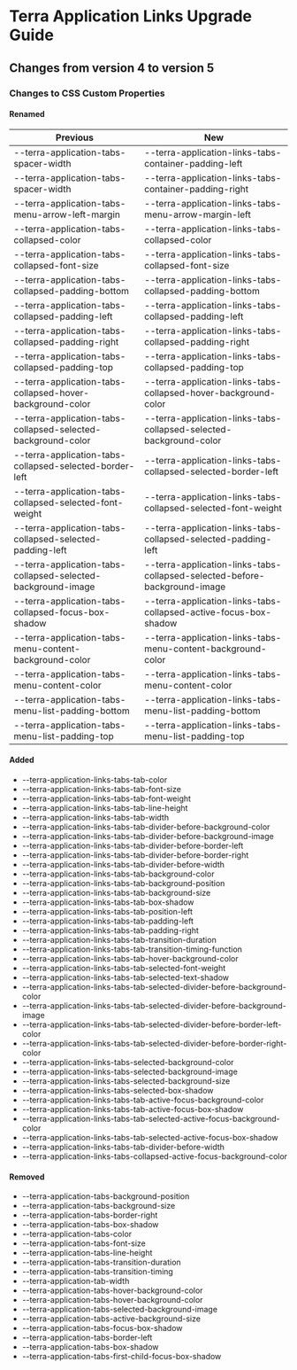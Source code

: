 # Terra Application Links Upgrade Guide
## Changes from version 4 to version 5
### Changes to CSS Custom Properties

#### Renamed
| Previous | New |
|-|-|
| --terra-application-tabs-spacer-width | --terra-application-links-tabs-container-padding-left |
| --terra-application-tabs-spacer-width | --terra-application-links-tabs-container-padding-right |
| --terra-application-tabs-menu-arrow-left-margin | --terra-application-links-tabs-menu-arrow-margin-left |
| --terra-application-tabs-collapsed-color | --terra-application-links-tabs-collapsed-color |
| --terra-application-tabs-collapsed-font-size | --terra-application-links-tabs-collapsed-font-size |
| --terra-application-tabs-collapsed-padding-bottom | --terra-application-links-tabs-collapsed-padding-bottom |
| --terra-application-tabs-collapsed-padding-left | --terra-application-links-tabs-collapsed-padding-left |
| --terra-application-tabs-collapsed-padding-right | --terra-application-links-tabs-collapsed-padding-right |
| --terra-application-tabs-collapsed-padding-top | --terra-application-links-tabs-collapsed-padding-top |
| --terra-application-tabs-collapsed-hover-background-color | --terra-application-links-tabs-collapsed-hover-background-color |
| --terra-application-tabs-collapsed-selected-background-color | --terra-application-links-tabs-collapsed-selected-background-color |
| --terra-application-tabs-collapsed-selected-border-left | --terra-application-links-tabs-collapsed-selected-border-left |
| --terra-application-tabs-collapsed-selected-font-weight | --terra-application-links-tabs-collapsed-selected-font-weight |
| --terra-application-tabs-collapsed-selected-padding-left | --terra-application-links-tabs-collapsed-selected-padding-left |
| --terra-application-tabs-collapsed-selected-background-image | --terra-application-links-tabs-collapsed-selected-before-background-image |
| --terra-application-tabs-collapsed-focus-box-shadow | --terra-application-links-tabs-collapsed-active-focus-box-shadow |
| --terra-application-tabs-menu-content-background-color | --terra-application-links-tabs-menu-content-background-color |
| --terra-application-tabs-menu-content-color | --terra-application-links-tabs-menu-content-color |
| --terra-application-tabs-menu-list-padding-bottom | --terra-application-links-tabs-menu-list-padding-bottom |
| --terra-application-tabs-menu-list-padding-top | --terra-application-links-tabs-menu-list-padding-top |

#### Added
* --terra-application-links-tabs-tab-color
* --terra-application-links-tabs-tab-font-size
* --terra-application-links-tabs-tab-font-weight
* --terra-application-links-tabs-tab-line-height
* --terra-application-links-tabs-tab-width
* --terra-application-links-tabs-tab-divider-before-background-color
* --terra-application-links-tabs-tab-divider-before-background-image
* --terra-application-links-tabs-tab-divider-before-border-left
* --terra-application-links-tabs-tab-divider-before-border-right
* --terra-application-links-tabs-tab-divider-before-width
* --terra-application-links-tabs-tab-background-color
* --terra-application-links-tabs-tab-background-position
* --terra-application-links-tabs-tab-background-size
* --terra-application-links-tabs-tab-box-shadow
* --terra-application-links-tabs-tab-position-left
* --terra-application-links-tabs-tab-padding-left
* --terra-application-links-tabs-tab-padding-right
* --terra-application-links-tabs-tab-transition-duration
* --terra-application-links-tabs-tab-transition-timing-function
* --terra-application-links-tabs-tab-hover-background-color
* --terra-application-links-tabs-tab-selected-font-weight
* --terra-application-links-tabs-tab-selected-text-shadow
* --terra-application-links-tabs-tab-selected-divider-before-background-color
* --terra-application-links-tabs-tab-selected-divider-before-background-image
* --terra-application-links-tabs-tab-selected-divider-before-border-left-color
* --terra-application-links-tabs-tab-selected-divider-before-border-right-color
* --terra-application-links-tabs-selected-background-color
* --terra-application-links-tabs-selected-background-image
* --terra-application-links-tabs-selected-background-size
* --terra-application-links-tabs-selected-box-shadow
* --terra-application-links-tabs-tab-active-focus-background-color
* --terra-application-links-tabs-tab-active-focus-box-shadow
* --terra-application-links-tabs-tab-selected-active-focus-background-color
* --terra-application-links-tabs-tab-selected-active-focus-box-shadow
* --terra-application-links-tabs-tab-divider-before-width
* --terra-application-links-tabs-collapsed-active-focus-background-color

#### Removed
* --terra-application-tabs-background-position
* --terra-application-tabs-background-size
* --terra-application-tabs-border-right
* --terra-application-tabs-box-shadow
* --terra-application-tabs-color
* --terra-application-tabs-font-size
* --terra-application-tabs-line-height
* --terra-application-tabs-transition-duration
* --terra-application-tabs-transition-timing
* --terra-application-tab-width
* --terra-application-tabs-hover-background-color
* --terra-application-tabs-hover-background-color
* --terra-application-tabs-selected-background-image
* --terra-application-tabs-active-background-size
* --terra-application-tabs-focus-box-shadow
* --terra-application-tabs-border-left
* --terra-application-tabs-box-shadow
* --terra-application-tabs-first-child-focus-box-shadow
